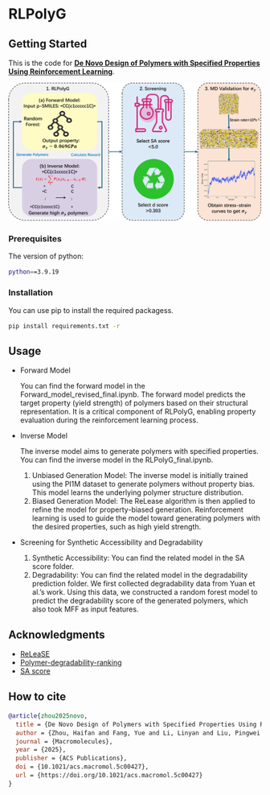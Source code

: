 # RLPolyG
<!-- GETTING STARTED -->
## Getting Started

This is the code for [**De Novo Design of Polymers with Specified Properties Using Reinforcement Learning**](https://pubs.acs.org/doi/10.1021/acs.macromol.5c00427).

![image](https://github.com/zhf3564859793/RLPolyG/blob/main/Figure/Figure%201.jpg)


### Prerequisites

The version of python:

  ```sh
  python==3.9.19
  ```

### Installation

You can use pip to install the required packagess.

  ```sh
  pip install requirements.txt -r
  ```

<!-- USAGE EXAMPLES -->
## Usage

* Forward Model
  
  You can find the forward model in the Forward_model_revised_final.ipynb. The forward model predicts the target property (yield strength) of polymers based on their structural representation. It is a critical component of RLPolyG, enabling property evaluation during the reinforcement learning process.

* Inverse Model
  
  The inverse model aims to generate polymers with specified properties. You can find the inverse model in the RLPolyG_final.ipynb.
  1. Unbiased Generation Model: The inverse model is initially trained using the PI1M dataset to generate polymers without property bias. This model learns the underlying polymer structure distribution.
  2. Biased Generation Model: The ReLease algorithm is then applied to refine the model for property-biased generation. Reinforcement learning is used to guide the model toward generating polymers with the desired properties, such as high yield strength.

* Screening for Synthetic Accessibility and Degradability
  
  1. Synthetic Accessibility: You can find the related model in the SA score folder.
  2. Degradability: You can find the related model in the degradability prediction folder. We first collected degradability data from Yuan et al.’s work. Using this data, we constructed a random forest model to predict the degradability score of the generated polymers, which also took MFF as input features.


<!-- ACKNOWLEDGMENTS -->
## Acknowledgments

* [ReLeaSE](https://github.com/isayev/ReLeaSE)
* [Polymer-degradability-ranking](https://github.com/tsudalab/Polymer-degradability-ranking)
* [SA score](https://github.com/rdkit/rdkit/blob/master/Contrib/SA_Score/sascorer.py)

## How to cite

```bibtex
@article{zhou2025novo,
  title = {De Novo Design of Polymers with Specified Properties Using Reinforcement Learning},
  author = {Zhou, Haifan and Fang, Yue and Li, Linyan and Liu, Pingwei and Gao, Hanyu},
  journal = {Macromolecules},
  year = {2025},
  publisher = {ACS Publications},
  doi = {10.1021/acs.macromol.5c00427},
  url = {https://doi.org/10.1021/acs.macromol.5c00427}
}
